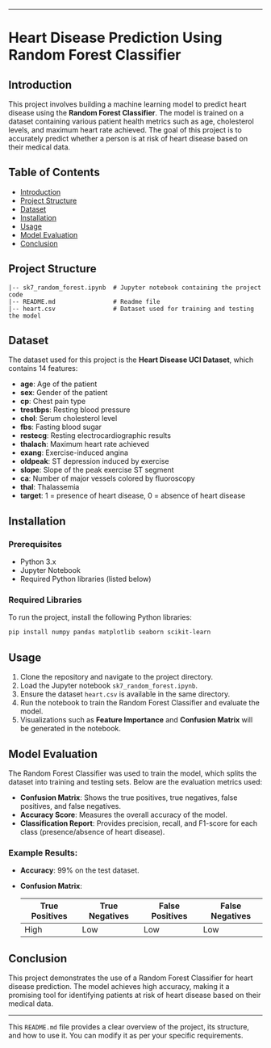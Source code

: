 
---
# Heart Disease Prediction Using Random Forest Classifier

## Introduction

This project involves building a machine learning model to predict heart disease using the **Random Forest Classifier**. The model is trained on a dataset containing various patient health metrics such as age, cholesterol levels, and maximum heart rate achieved. The goal of this project is to accurately predict whether a person is at risk of heart disease based on their medical data.

## Table of Contents
- [Introduction](#introduction)
- [Project Structure](#project-structure)
- [Dataset](#dataset)
- [Installation](#installation)
- [Usage](#usage)
- [Model Evaluation](#model-evaluation)
- [Conclusion](#conclusion)

## Project Structure

```
|-- sk7_random_forest.ipynb  # Jupyter notebook containing the project code
|-- README.md                # Readme file
|-- heart.csv                # Dataset used for training and testing the model
```

## Dataset

The dataset used for this project is the **Heart Disease UCI Dataset**, which contains 14 features:

- **age**: Age of the patient
- **sex**: Gender of the patient
- **cp**: Chest pain type
- **trestbps**: Resting blood pressure
- **chol**: Serum cholesterol level
- **fbs**: Fasting blood sugar
- **restecg**: Resting electrocardiographic results
- **thalach**: Maximum heart rate achieved
- **exang**: Exercise-induced angina
- **oldpeak**: ST depression induced by exercise
- **slope**: Slope of the peak exercise ST segment
- **ca**: Number of major vessels colored by fluoroscopy
- **thal**: Thalassemia
- **target**: 1 = presence of heart disease, 0 = absence of heart disease

## Installation

### Prerequisites
- Python 3.x
- Jupyter Notebook
- Required Python libraries (listed below)

### Required Libraries
To run the project, install the following Python libraries:

```bash
pip install numpy pandas matplotlib seaborn scikit-learn
```

## Usage

1. Clone the repository and navigate to the project directory.
2. Load the Jupyter notebook `sk7_random_forest.ipynb`.
3. Ensure the dataset `heart.csv` is available in the same directory.
4. Run the notebook to train the Random Forest Classifier and evaluate the model.
5. Visualizations such as **Feature Importance** and **Confusion Matrix** will be generated in the notebook.

## Model Evaluation

The Random Forest Classifier was used to train the model, which splits the dataset into training and testing sets. Below are the evaluation metrics used:

- **Confusion Matrix**: Shows the true positives, true negatives, false positives, and false negatives.
- **Accuracy Score**: Measures the overall accuracy of the model.
- **Classification Report**: Provides precision, recall, and F1-score for each class (presence/absence of heart disease).

### Example Results:
- **Accuracy**: 99% on the test dataset.
- **Confusion Matrix**:
  
  | True Positives | True Negatives | False Positives | False Negatives |
  |----------------|----------------|-----------------|-----------------|
  | High           | Low            | Low             | Low             |

## Conclusion

This project demonstrates the use of a Random Forest Classifier for heart disease prediction. The model achieves high accuracy, making it a promising tool for identifying patients at risk of heart disease based on their medical data.

---

This `README.md` file provides a clear overview of the project, its structure, and how to use it. You can modify it as per your specific requirements.
